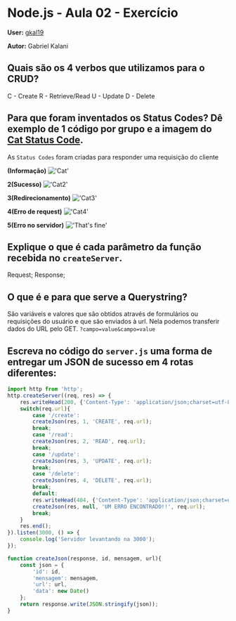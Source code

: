 # Node.js - Aula 02 - Exercício

**User:** [gkal19](https://github.com/gkal19)

**Autor:** Gabriel Kalani

## Quais são os 4 verbos que utilizamos para o CRUD?
C - Create
R - Retrieve/Read
U - Update
D - Delete

## Para que foram inventados os Status Codes? Dê exemplo de 1 código por grupo e a imagem do [Cat Status Code](https://http.cat/).
As `Status Codes` foram criadas para responder uma requisição do cliente<br> 

**(Informação)**
!['Cat'](https://http.cat/100)

**2(Sucesso)**
!['Cat2'](https://http.cat/200)

**3(Redirecionamento)**
!['Cat3'](https://http.cat/307)

**4(Erro de request)**
!['Cat4'](https://http.cat/402)

**5(Erro no servidor)**
!['That's fine'](https://http.cat/599)

## Explique o que é cada parâmetro da função recebida no `createServer`.
Request;
Response;

## O que é e para que serve a Querystring?
São variáveis e valores que são obtidos através de formulários ou requisições do usuário e que são enviados à url.
Nela podemos transferir dados do URL pelo GET.
`?campo=value&campo=value`


## Escreva no código do `server.js` uma forma de entregar um JSON de sucesso em 4 rotas diferentes:

```js
import http from 'http';
http.createServer((req, res) => {
	res.writeHead(200, {'Content-Type': 'application/json;charset=utf-8'});
	switch(req.url){
		case '/create':
		createJson(res, 1, 'CREATE', req.url);
		break;
		case '/read':
		createJson(res, 2, 'READ', req.url);
		break;
		case '/update':
		createJson(res, 3, 'UPDATE', req.url);
		break;
		case '/delete':
		createJson(res, 4, 'DELETE', req.url);
		break;
		default:
		res.writeHead(404, {'Content-Type': 'application/json;charset=utf-8'});
		createJson(res, null, 'UM ERRO ENCONTRADO!!', req.url);
		break;
	}
	res.end();
}).listen(3000, () => {
	console.log('Servidor levantando na 3000');
});

function createJson(response, id, mensagem, url){
	const json = {
		'id': id,
		'mensagem': mensagem,
		'url': url,
		'data': new Date()
	};
	return response.write(JSON.stringify(json));
}
``` 
